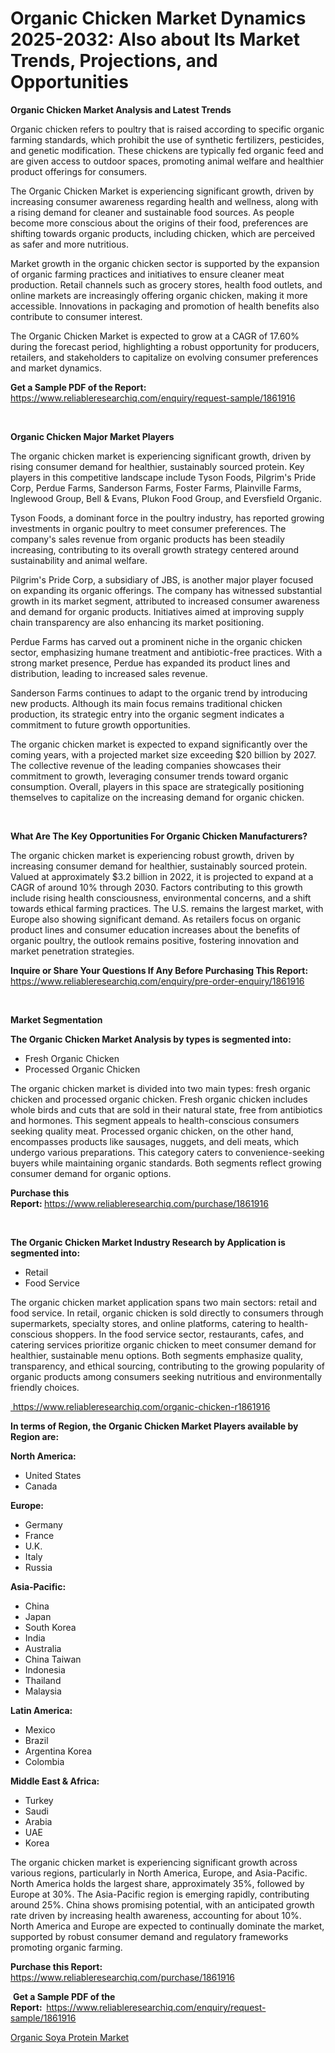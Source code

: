 <p><h1>Organic Chicken Market Dynamics 2025-2032: Also about Its Market Trends, Projections, and Opportunities</h1></p><p><strong>Organic Chicken Market Analysis and Latest Trends</strong></p>
<p><p>Organic chicken refers to poultry that is raised according to specific organic farming standards, which prohibit the use of synthetic fertilizers, pesticides, and genetic modification. These chickens are typically fed organic feed and are given access to outdoor spaces, promoting animal welfare and healthier product offerings for consumers.</p><p>The Organic Chicken Market is experiencing significant growth, driven by increasing consumer awareness regarding health and wellness, along with a rising demand for cleaner and sustainable food sources. As people become more conscious about the origins of their food, preferences are shifting towards organic products, including chicken, which are perceived as safer and more nutritious.</p><p>Market growth in the organic chicken sector is supported by the expansion of organic farming practices and initiatives to ensure cleaner meat production. Retail channels such as grocery stores, health food outlets, and online markets are increasingly offering organic chicken, making it more accessible. Innovations in packaging and promotion of health benefits also contribute to consumer interest. </p><p>The Organic Chicken Market is expected to grow at a CAGR of 17.60% during the forecast period, highlighting a robust opportunity for producers, retailers, and stakeholders to capitalize on evolving consumer preferences and market dynamics.</p></p>
<p><strong>Get a Sample PDF of the Report:&nbsp;</strong> <a href="https://www.reliableresearchiq.com/enquiry/request-sample/1861916?utm_campaign=2886&utm_medium=2&utm_source=Github&utm_content=ia&utm_term=07042025&utm_id=organic-chicken">https://www.reliableresearchiq.com/enquiry/request-sample/1861916</a></p>
<p>&nbsp;</p>
<p><strong>Organic Chicken Major Market Players</strong></p>
<p><p>The organic chicken market is experiencing significant growth, driven by rising consumer demand for healthier, sustainably sourced protein. Key players in this competitive landscape include Tyson Foods, Pilgrim's Pride Corp, Perdue Farms, Sanderson Farms, Foster Farms, Plainville Farms, Inglewood Group, Bell & Evans, Plukon Food Group, and Eversfield Organic.</p><p>Tyson Foods, a dominant force in the poultry industry, has reported growing investments in organic poultry to meet consumer preferences. The company's sales revenue from organic products has been steadily increasing, contributing to its overall growth strategy centered around sustainability and animal welfare.</p><p>Pilgrim's Pride Corp, a subsidiary of JBS, is another major player focused on expanding its organic offerings. The company has witnessed substantial growth in its market segment, attributed to increased consumer awareness and demand for organic products. Initiatives aimed at improving supply chain transparency are also enhancing its market positioning.</p><p>Perdue Farms has carved out a prominent niche in the organic chicken sector, emphasizing humane treatment and antibiotic-free practices. With a strong market presence, Perdue has expanded its product lines and distribution, leading to increased sales revenue.</p><p>Sanderson Farms continues to adapt to the organic trend by introducing new products. Although its main focus remains traditional chicken production, its strategic entry into the organic segment indicates a commitment to future growth opportunities.</p><p>The organic chicken market is expected to expand significantly over the coming years, with a projected market size exceeding $20 billion by 2027. The collective revenue of the leading companies showcases their commitment to growth, leveraging consumer trends toward organic consumption. Overall, players in this space are strategically positioning themselves to capitalize on the increasing demand for organic chicken.</p></p>
<p>&nbsp;</p>
<p><strong>What Are The Key Opportunities For Organic Chicken Manufacturers?</strong></p>
<p><p>The organic chicken market is experiencing robust growth, driven by increasing consumer demand for healthier, sustainably sourced protein. Valued at approximately $3.2 billion in 2022, it is projected to expand at a CAGR of around 10% through 2030. Factors contributing to this growth include rising health consciousness, environmental concerns, and a shift towards ethical farming practices. The U.S. remains the largest market, with Europe also showing significant demand. As retailers focus on organic product lines and consumer education increases about the benefits of organic poultry, the outlook remains positive, fostering innovation and market penetration strategies.</p></p>
<p><strong>Inquire or Share Your Questions If Any Before Purchasing This Report:</strong> <a href="https://www.reliableresearchiq.com/enquiry/pre-order-enquiry/1861916?utm_campaign=2886&utm_medium=2&utm_source=Github&utm_content=ia&utm_term=07042025&utm_id=organic-chicken">https://www.reliableresearchiq.com/enquiry/pre-order-enquiry/1861916</a></p>
<p>&nbsp;</p>
<p><strong>Market Segmentation</strong></p>
<p><strong>The Organic Chicken Market Analysis by types is segmented into:</strong></p>
<p><ul><li>Fresh Organic Chicken</li><li>Processed Organic Chicken</li></ul></p>
<p><p>The organic chicken market is divided into two main types: fresh organic chicken and processed organic chicken. Fresh organic chicken includes whole birds and cuts that are sold in their natural state, free from antibiotics and hormones. This segment appeals to health-conscious consumers seeking quality meat. Processed organic chicken, on the other hand, encompasses products like sausages, nuggets, and deli meats, which undergo various preparations. This category caters to convenience-seeking buyers while maintaining organic standards. Both segments reflect growing consumer demand for organic options.</p></p>
<p><strong>Purchase this Report:&nbsp;</strong><a href="https://www.reliableresearchiq.com/purchase/1861916?utm_campaign=2886&utm_medium=2&utm_source=Github&utm_content=ia&utm_term=07042025&utm_id=organic-chicken">https://www.reliableresearchiq.com/purchase/1861916</a></p>
<p>&nbsp;</p>
<p><strong>The Organic Chicken Market Industry Research by Application is segmented into:</strong></p>
<p><ul><li>Retail</li><li>Food Service</li></ul></p>
<p><p>The organic chicken market application spans two main sectors: retail and food service. In retail, organic chicken is sold directly to consumers through supermarkets, specialty stores, and online platforms, catering to health-conscious shoppers. In the food service sector, restaurants, cafes, and catering services prioritize organic chicken to meet consumer demand for healthier, sustainable menu options. Both segments emphasize quality, transparency, and ethical sourcing, contributing to the growing popularity of organic products among consumers seeking nutritious and environmentally friendly choices.</p></p>
<p><a href="https://www.reliableresearchiq.com/organic-chicken-r1861916?utm_campaign=2886&utm_medium=2&utm_source=Github&utm_content=ia&utm_term=07042025&utm_id=organic-chicken">&nbsp;https://www.reliableresearchiq.com/organic-chicken-r1861916</a></p>
<p><strong>In terms of Region, the Organic Chicken Market Players available by Region are:</strong></p>
<p>
    <p> <strong> North America: </strong>
        <ul>
            <li>United States</li>
            <li>Canada</li>
        </ul>
        </p> 
    <p> <strong> Europe: </strong>
        <ul>
            <li>Germany</li>
            <li>France</li>
            <li>U.K.</li>
            <li>Italy</li>
            <li>Russia</li>
        </ul>
        </p> 
    <p> <strong> Asia-Pacific: </strong>
        <ul>
            <li>China</li>
            <li>Japan</li>
            <li>South Korea</li>
            <li>India</li>
            <li>Australia</li>
            <li>China Taiwan</li>
            <li>Indonesia</li>
            <li>Thailand</li>
            <li>Malaysia</li>
        </ul>
        </p> 
    <p> <strong> Latin America: </strong>
        <ul>
            <li>Mexico</li>
            <li>Brazil</li>
            <li>Argentina Korea</li>
            <li>Colombia</li>
        </ul>
        </p> 
    <p> <strong> Middle East & Africa: </strong>
        <ul>
            <li>Turkey</li>
            <li>Saudi</li>
            <li>Arabia</li>
            <li>UAE</li>
            <li>Korea</li>
        </ul>
    </p>
    </p>
<p><p>The organic chicken market is experiencing significant growth across various regions, particularly in North America, Europe, and Asia-Pacific. North America holds the largest share, approximately 35%, followed by Europe at 30%. The Asia-Pacific region is emerging rapidly, contributing around 25%. China shows promising potential, with an anticipated growth rate driven by increasing health awareness, accounting for about 10%. North America and Europe are expected to continually dominate the market, supported by robust consumer demand and regulatory frameworks promoting organic farming.</p></p>
<p><strong>Purchase this Report: </strong><a href="https://www.reliableresearchiq.com/purchase/1861916?utm_campaign=2886&utm_medium=2&utm_source=Github&utm_content=ia&utm_term=07042025&utm_id=organic-chicken">https://www.reliableresearchiq.com/purchase/1861916</a></p>
<p>&nbsp;<strong>Get a Sample PDF of the Report:&nbsp;&nbsp;</strong><a href="https://www.reliableresearchiq.com/enquiry/request-sample/1861916?utm_campaign=2886&utm_medium=2&utm_source=Github&utm_content=ia&utm_term=07042025&utm_id=organic-chicken">https://www.reliableresearchiq.com/enquiry/request-sample/1861916</a></p>
<p><strong></strong></p>
<p><p><a href="https://github.com/aidelndasse/Market-Research-Report-List-1/blob/main/organic-soya-protein-market.md?utm_campaign=2886&utm_medium=2&utm_source=Github&utm_content=ia&utm_term=07042025&utm_id=organic-chicken">Organic Soya Protein Market</a></p></p>